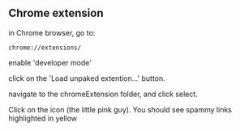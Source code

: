 ## Chrome extension  


in Chrome browser, go to:   

`chrome://extensions/`   

enable 'developer mode'   

click on the 'Load unpaked extention...' button.   

navigate to the chromeExtension folder, and click select.

Click on the icon (the little pink guy). You should see spammy links highlighted in yellow


